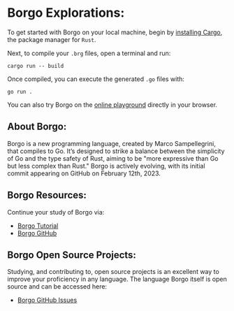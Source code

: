 # Borgo Explorations:

To get started with Borgo on your local machine, begin by [installing Cargo](https://doc.rust-lang.org/cargo/getting-started/installation.html), the package manager for `Rust`.

Next, to compile your `.brg` files, open a terminal and run:

```
cargo run -- build
```

Once compiled, you can execute the generated `.go` files with:

```
go run .
```

You can also try Borgo on the [online playground](https://borgo-lang.github.io/) directly in your browser.

## About Borgo:

Borgo is a new programming language, created by Marco Sampellegrini, that compiles to Go. It’s designed to strike a balance between the simplicity of Go and the type safety of Rust, aiming to be "more expressive than Go but less complex than Rust." Borgo is actively evolving, with its initial commit appearing on GitHub on February 12th, 2023. 

## Borgo Resources:

Continue your study of Borgo via:

- [Borgo Tutorial](https://borgo-lang.github.io/)
- [Borgo GitHub](https://github.com/borgo-lang/borgo)

## Borgo Open Source Projects:

Studying, and contributing to, open source projects is an excellent way to improve your proficiency in any language. The language Borgo itself is open source and can be accessed here:

- [Borgo GitHub Issues](https://github.com/borgo-lang/borgo/issues)
